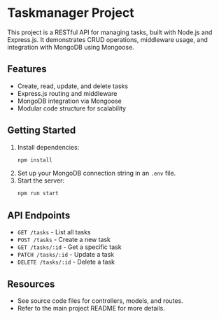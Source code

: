 # Taskmanager Project

This project is a RESTful API for managing tasks, built with Node.js and Express.js. It demonstrates CRUD operations, middleware usage, and integration with MongoDB using Mongoose.

## Features

- Create, read, update, and delete tasks
- Express.js routing and middleware
- MongoDB integration via Mongoose
- Modular code structure for scalability

## Getting Started

1. Install dependencies:
   ```sh
   npm install
   ```
2. Set up your MongoDB connection string in an `.env` file.
3. Start the server:
   ```sh
   npm run start
   ```

## API Endpoints

- `GET /tasks` - List all tasks
- `POST /tasks` - Create a new task
- `GET /tasks/:id` - Get a specific task
- `PATCH /tasks/:id` - Update a task
- `DELETE /tasks/:id` - Delete a task

## Resources

- See source code files for controllers, models, and routes.
- Refer to the main project README for more details.
